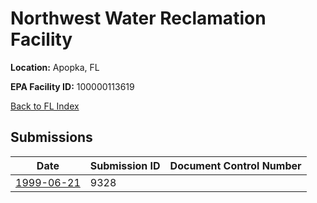 # Northwest Water Reclamation Facility

**Location:** Apopka, FL

**EPA Facility ID:** 100000113619

[Back to FL Index](../../index.md)

## Submissions

| Date | Submission ID | Document Control Number |
|------|--------------|-------------------------|
| [1999-06-21](submissions/9328.md) | 9328 |  |
